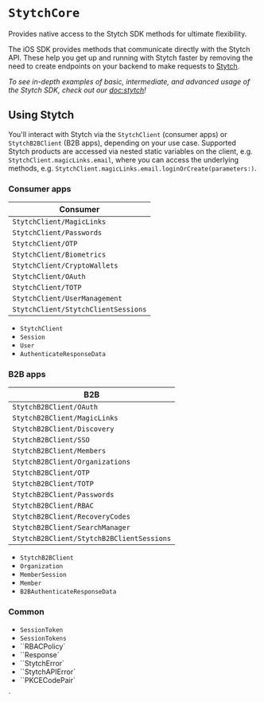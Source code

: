 #  ``StytchCore``

Provides native access to the Stytch SDK methods for ultimate flexibility.

The iOS SDK provides methods that communicate directly with the Stytch API. These help you get up and running with Stytch faster by removing the need to create endpoints on your backend to make requests to [Stytch](https://stytch.com).

_To see in-depth examples of basic, intermediate, and advanced usage of the Stytch SDK, check out our <doc:stytch>!_

## Using Stytch

You'll interact with Stytch via the ``StytchClient`` (consumer apps) or ``StytchB2BClient`` (B2B apps), depending on your use case. Supported Stytch products are accessed via nested static variables on the client, e.g. `StytchClient.magicLinks.email`, where you can access the underlying methods, e.g. `StytchClient.magicLinks.email.loginOrCreate(parameters:)`.

### Consumer apps

| Consumer |
| --- |
| ``StytchClient/MagicLinks`` |
| ``StytchClient/Passwords`` |
| ``StytchClient/OTP`` |
| ``StytchClient/Biometrics`` |
| ``StytchClient/CryptoWallets`` |
| ``StytchClient/OAuth`` |
| ``StytchClient/TOTP`` |
| ``StytchClient/UserManagement`` |
| ``StytchClient/StytchClientSessions`` |

- ``StytchClient``
- ``Session``
- ``User``
- ``AuthenticateResponseData``

### B2B apps

| B2B |
| --- |
| ``StytchB2BClient/OAuth`` |
| ``StytchB2BClient/MagicLinks`` |
| ``StytchB2BClient/Discovery`` |
| ``StytchB2BClient/SSO`` |
| ``StytchB2BClient/Members`` |
| ``StytchB2BClient/Organizations`` |
| ``StytchB2BClient/OTP`` |
| ``StytchB2BClient/TOTP`` |
| ``StytchB2BClient/Passwords`` |
| ``StytchB2BClient/RBAC`` |
| ``StytchB2BClient/RecoveryCodes`` |
| ``StytchB2BClient/SearchManager`` |
| ``StytchB2BClient/StytchB2BClientSessions`` |

- ``StytchB2BClient``
- ``Organization``
- ``MemberSession``
- ``Member``
- ``B2BAuthenticateResponseData``

### Common

- ``SessionToken``
- ``SessionTokens``
- ``RBACPolicy`
- ``Response`
- ``StytchError`
- ``StytchAPIError`
- ``PKCECodePair`

`

